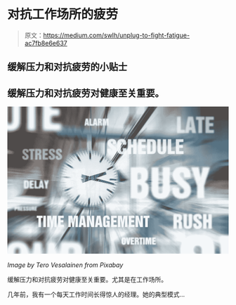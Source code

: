 # 对抗工作场所的疲劳

> 原文：<https://medium.com/swlh/unplug-to-fight-fatigue-ac7fb8e6e637>

## 缓解压力和对抗疲劳的小贴士

## 缓解压力和对抗疲劳对健康至关重要。

![](img/f638478a70f210a543cf2c39c0bc0f1e.png)

*Image by Tero Vesalainen from Pixabay*

缓解压力和对抗疲劳对健康至关重要。尤其是在工作场所。

几年前，我有一个每天工作时间长得惊人的经理。她的典型模式…